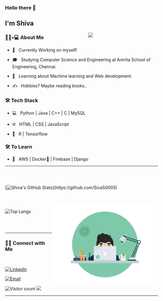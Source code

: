 ### Hello there 👋<h2> I'm Shiva</h2>

<img align='right' src="https://media.giphy.com/media/M9gbBd9nbDrOTu1Mqx/giphy.gif" width="230">

<h3> 👨🏻•💻 About Me </h3>



- 🤔 &nbsp; Currently Working on myself!

- 🎓 &nbsp; Studying Computer Science and Engineering at Amrita School of Engineering, Chennai.

- 🌱 &nbsp; Learning about Machine learning and Web development.

- ✍️ &nbsp; Hobbies? Maybe reading books..



<h3>🛠 Tech Stack</h3>



- 💻 &nbsp; Python | Java | C++ | C | MySQL

- 🌐 &nbsp; HTML | CSS | JavaScript

- 🤖 &nbsp; R | Tensorflow 

<!--

- 🛢 &nbsp; MySQL | MongoDB

- 🔧 &nbsp; Git | Markdown | Selenium | Tidyverse

- 🖥 &nbsp; Illustrator| Photoshop | InDesign

-->



<h3>🛠 To Learn</h3>

- 🔧 &nbsp; AWS | Docker🐳 | Firebase | Django

<hr>



<br/><br/>

[![Shiva's GitHub Stats]([https://github-readme-stats.vercel.app/api?username=shivam0110&show_icons=true](https://github-readme-stats.vercel.app/api?username=siva50005&show_icons=true&theme=dark&title_color=00ff1e&text_color=ffee00&bg_color=11004d&cache_seconds=1800&locale=en))](https://github.com/Siva50005)

<br/>

<br/>

<img src="https://github.com/nirala69/nirala69/blob/master/70804f7e25b11f29db904f2fa7b4cd9d.gif" width="350" align='right'>

![Top Langs](https://github-readme-stats.vercel.app/api/top-langs/?username=shivam0110&show_icons=true)

<br><br>



<hr>



<h3> 🤝🏻 Connect with Me </h3>

<br>



<p align="center">

<!-- <a href="https://shivammalpani.netlify.app/"><img alt="Website" src="https://img.shields.io/badge/shivammalpani.netlify.app-black?style=flat-square&logo=google-chrome"></a> -->

<a href="https://linkedin.com/in/siva-a-090260220"><img alt="LinkedIn" src="https://img.shields.io/badge/LinkedIn-Shivam%20Malpani-blue?style=flat-square&logo=linkedin"></a>

<!-- <a href="https://www.instagram.com/i__disbalance/"><img alt="Instagram" src="https://img.shields.io/badge/Instagram-i__disbalance-black?style=flat-square&logo=instagram"></a> -->

<a href="mailto:sivanayya11@gmail.com.com"><img alt="Email" src="https://img.shields.io/badge/Email-shivammalpani111@gmail.com-blue?style=flat-square&logo=gmail"></a>

</p>





![Visitor count](https://visitor-badge.laobi.icu/badge?page_id=Siva50005.Siva50005)   <img src="https://media.giphy.com/media/dxn6fRlTIShoeBr69N/giphy.gif" width="30">





<hr>


